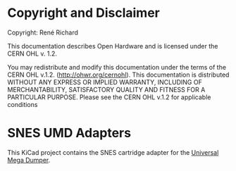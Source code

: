 # Copyright and Disclaimer
Copyright: René Richard

This documentation describes Open Hardware and is licensed under the
CERN OHL v. 1.2.

You may redistribute and modify this documentation under the terms of the
CERN OHL v.1.2. (http://ohwr.org/cernohl). This documentation is distributed
WITHOUT ANY EXPRESS OR IMPLIED WARRANTY, INCLUDING OF
MERCHANTABILITY, SATISFACTORY QUALITY AND FITNESS FOR A
PARTICULAR PURPOSE. Please see the CERN OHL v.1.2 for applicable
conditions

# SNES UMD Adapters
This KiCad project contains the SNES cartridge adapter for the [Universal Mega Dumper](https://github.com/db-electronics/Universal-Mega-Dumper).
